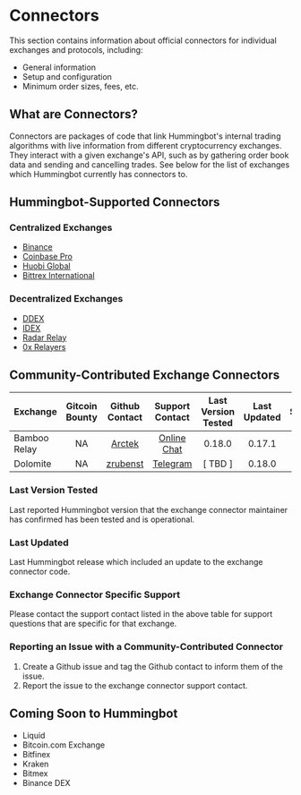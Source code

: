 # Connectors

This section contains information about official connectors for individual exchanges and protocols, including:

* General information
* Setup and configuration
* Minimum order sizes, fees, etc.

## What are Connectors?

Connectors are packages of code that link Hummingbot's internal trading algorithms with live information from different cryptocurrency exchanges. They interact with a given exchange's API, such as by gathering order book data and sending and cancelling trades. See below for the list of exchanges which Hummingbot currently has connectors to.

## Hummingbot-Supported Connectors

### Centralized Exchanges

* [Binance](/connectors/binance)
* [Coinbase Pro](/connectors/coinbase)
* [Huobi Global](/connectors/huobi)
* [Bittrex International](/connectors/bittrex)

### Decentralized Exchanges

* [DDEX](/connectors/ddex)
* [IDEX](/connectors/IDEX)
* [Radar Relay](/connectors/radar-relay)
* [0x Relayers](/connectors/0x)

## Community-Contributed Exchange Connectors

| Exchange | Gitcoin Bounty | Github Contact | Support Contact | Last Version Tested | Last Updated | Status | Known Issues |
| --- |:---:|:---:|:---:|:---:|:---:|:---:|:---:|
| Bamboo Relay | NA | [Arctek](https://github.com/Arctek) | [Online Chat](https://bamboorelay.com/) | 0.18.0 | 0.17.1 | <span style="color:green">⬤</span> | [782](https://github.com/CoinAlpha/hummingbot/issues/782) |
| Dolomite | NA | [zrubenst](https://github.com/zrubenst) | [Telegram](https://t.me/dolomite_official) | [ TBD ] | 0.18.0 | <span style="color:yellow"> ⬤</span> | |

### Last Version Tested

Last reported Hummingbot version that the exchange connector maintainer has confirmed has been tested and is operational.

### Last Updated

Last Hummingbot release which included an update to the exchange connector code.

### Exchange Connector Specific Support

Please contact the support contact listed in the above table for support questions that are specific for that exchange.

### Reporting an Issue with a Community-Contributed Connector

1. Create a Github issue and tag the Github contact to inform them of the issue.
1. Report the issue to the exchange connector support contact.


## Coming Soon to Hummingbot

* Liquid
* Bitcoin.com Exchange
* Bitfinex
* Kraken
* Bitmex
* Binance DEX
